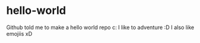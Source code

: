 # hello-world
Github told me to make a hello world repo c:
I like to adventure :D
I also like emojiis xD
